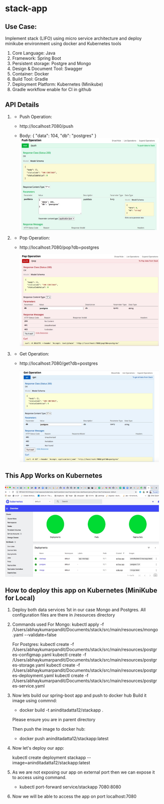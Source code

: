 # stack-app
## Use Case: 
Implement stack (LIFO) using micro service architecture and deploy minikube environment using docker and Kubernetes tools

1. Core Language: Java
2. Framework: Spring Boot
3. Persistent storage: Postgre and Mongo
4. Design & Document Tool: Swagger
5. Container: Docker
6. Build Tool: Gradle
7. Deployment Platform: Kubernetes (Minikube)
8. Gradle workflow enable for CI in github

## API Details
1. * Push Operation:

    * http://localhost:7080/push
    * Body:
      {
  "data": 104,
  "db": "postgres"
}
      <img src="https://github.com/aninditadatta12/stack-app/blob/main/images/push_operation.jpg" alt="drawing" width="1000" height="300"/> 


2. * Pop Operation: 
    * http://localhost:7080/pop?db=postgres
    
      <img src="https://github.com/aninditadatta12/stack-app/blob/main/images/pop_operation.jpg" alt="drawing" width="1000" height="300"/>
    
    
3. * Get Operation:
    * http://localhost:7080/get?db=postgres
    
      <img src="https://github.com/aninditadatta12/stack-app/blob/main/images/get_operation.jpg" alt="drawing" width="1000" height="300"/>
      



## This App Works on Kubernetes
   <img src="https://github.com/aninditadatta12/stack-app/blob/main/images/kubernates.jpg" alt="drawing" width="1000" height="300"/>


## How to deploy this app on Kubernetes (MiniKube for Local)

   1. Deploy both data services 1st in our case Mongo and Postgres.
      All configuration files are there in /resources directory
   2. Commands used 
      For Mongo:
      kubectl apply -f /Users/abhaykumarpandit/Documents/stack/src/main/resources/mongo.yaml --validate=false
      
      For Postgres:
      kubectl create -f /Users/abhaykumarpandit/Documents/stack/src/main/resources/postgres-configmap.yaml
      kubectl create -f /Users/abhaykumarpandit/Documents/stack/src/main/resources/postgres-storage.yaml
      kubectl create -f /Users/abhaykumarpandit/Documents/stack/src/main/resources/postgres-deployment.yaml
      kubectl create -f /Users/abhaykumarpandit/Documents/stack/src/main/resources/postgres-service.yaml
      
   3. Now lets build our spring-boot app and push to docker hub
      Build it image using commnd: 
      * docker build -t aninditadatta12/stackapp .
      
      Please ensure you are in parent directory
      
      Then push the image to docker hub:
      
      * docker push aninditadatta12/stackapp:latest
      
   4. Now let's deploy our app:
   
      kubectl create deployment stackapp --image=aninditadatta12/stackapp:latest
      
  5. As we are not exposing our app on external port then we can expose it to access using command.
  
      * kubectl port-forward service/stackapp 7080:8080

 6. Now we will be able to access the app on port localhost:7080
